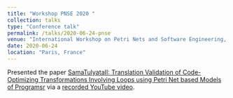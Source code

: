 ```yaml
---
title: "Workshop PNSE 2020 "
collection: talks
type: "Conference talk"
permalink: /talks/2020-06-24-pnse
venue: "International Workshop on Petri Nets and Software Engineering, a satellite event of the Petri Net conference, 2020"
date: 2020-06-24
location: "Paris, France"
---
```


Presented the paper <a href="https://raks0009.github.io/publication/2009-10-01-paper-title-number-1">SamaTulyataII: Translation Validation of Code-Optimizing Transformations Involving Loops using Petri Net based Models of Programsr</a> via a <a href="https://https://www.youtube.com/watch?v=FqxCCwEAEec">recorded YouTube video</a>.
